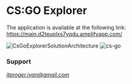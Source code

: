 # CS:GO Explorer

The application is available at the following link: https://main.d2teuplxs7yqdu.amplifyapp.com/

![CsGoExplorerSolutionArchitecture](https://user-images.githubusercontent.com/64171964/212240096-b50e4192-a229-4aea-9fd9-958eaa8146be.png)
![cs-go](https://user-images.githubusercontent.com/64171964/213327049-be01da54-973c-4335-b1da-2cb96f8de9bb.jpeg)

### Support
*itproger.ivan@gmail.com*